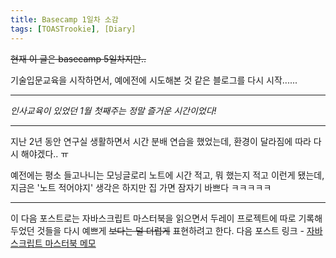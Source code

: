 ```yaml
---
title: Basecamp 1일차 소감
tags: [TOASTrookie], [Diary]
---
```


~~현재 이 글은 basecamp 5일차지만..~~

기술입문교육을 시작하면서, 예에전에 시도해본 것 같은 블로그를 다시 시작......

------

*인사교육이 있었던 1월 첫째주는 정말 즐거운 시간이었다!*

------

지난 2년 동안 연구실 생활하면서 시간 분배 연습을 했었는데, 환경이 달라짐에 따라 다시 해야겠다.. ㅠ

예전에는 평소 들고나니는 모닝글로리 노트에 시간 적고, 뭐 했는지 적고 이런게 됐는데, 지금은 '노트 적어야지' 생각은 하지만 집 가면 잠자기 바쁘다 ㅋㅋㅋㅋㅋ

------

이 다음 포스트로는 자바스크립트 마스터북을 읽으면서 두레이 프로젝트에 따로 기록해두었던 것들을 다시 예쁘게 ~~보다는 덜 더럽게~~ 표현하려고 한다.
다음 포스트 링크 - [자바스크립트 마스터북 메모](./2018-01-14-javascript-masterbook-memo.md)

